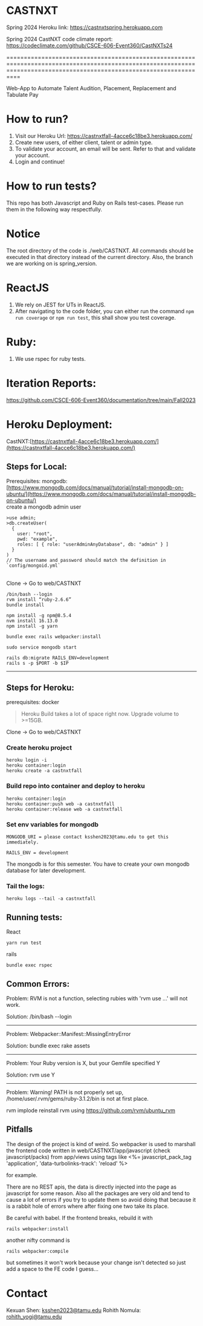 
# CASTNXT

Spring 2024 Heroku link: https://castnxtspring.herokuapp.com  

Spring 2024 CastNXT code climate report: https://codeclimate.com/github/CSCE-606-Event360/CastNXTs24  


======================================================================================================================================================================





Web-App to Automate Talent Audition, Placement, Replacement and Tabulate Pay

# How to run?
1. Visit our Heroku Url: https://castnxtfall-4acce6c18be3.herokuapp.com/
2. Create new users, of either client, talent or admin type.
3. To validate your account, an email will be sent. Refer to that and validate your account.
4. Login and continue!

# How to run tests?

This repo has both Javascript and Ruby on Rails test-cases. Please run them in the following way respectfully. 

# Notice
The root directory of the code is ./web/CASTNXT. All commands should be executed in that directory instead of the current directory. Also, the branch we are working on is spring_version.

# ReactJS
1. We rely on JEST for UTs in ReactJS. 
2. After navigating to the code folder, you can either run the command `npm run coverage` or `npm run test`, this shall show you test coverage.

# Ruby:
1. We use rspec for ruby tests.

# Iteration Reports: 
<!-- There are 2 iteration reports and 1 final report in total. -->
https://github.com/CSCE-606-Event360/documentation/tree/main/Fall2023

<!-- # Presentation:
https://tamucs-my.sharepoint.com/:p:/g/personal/anushkagarg_tamu_edu/Efy2j5Wx94RGg3DHXSwwhzABcBfsTAJGz2VbhXSGtP7-5Q?e=glfvnl

# Demo:
https://drive.google.com/file/d/1ltjPFTOFTjmW5PaYCQwqj9crIkx1Y_8r/view -->



<!-- # Iteration Reports: 
There is 1 iteration report present at
https://github.com/tamu-edu-students/CastNXT_Spring2023/tree/main/documentation/Spring2023 -->

# Heroku Deployment:
CastNXT:[https://castnxtfall-4acce6c18be3.herokuapp.com/](https://castnxtfall-4acce6c18be3.herokuapp.com/)

## Steps for Local:
Prerequisites: mongodb:[https://www.mongodb.com/docs/manual/tutorial/install-mongodb-on-ubuntu/](https://www.mongodb.com/docs/manual/tutorial/install-mongodb-on-ubuntu/) \
create a mongodb admin user
```
>use admin;
>db.createUser(
  {
    user: "root",
    pwd: "example",
    roles: [ { role: "userAdminAnyDatabase", db: "admin" } ]
  }
)
// The username and password should match the definition in `config/mongoid.yml` 
```
\
Clone -> Go to web/CASTNXT
```
/bin/bash --login
rvm install “ruby-2.6.6”
bundle install
```
```
npm install -g npm@8.5.4
nvm install 16.13.0
npm install -g yarn
```
```
bundle exec rails webpacker:install
```
```
sudo service mongodb start
```
```
rails db:migrate RAILS_ENV=development
rails s -p $PORT -b $IP
```
---
## Steps for Heroku:
prerequisites: docker
> Heroku Build takes a lot of space right now.
Upgrade volume to >=15GB.

Clone -> Go to web/CASTNXT

### Create heroku project
```
heroku login -i
heroku container:login
heroku create -a castnxtfall
```

### Build repo into container and deploy to heroku
```
heroku container:login
heroku container:push web -a castnxtfall
heroku container:release web -a castnxtfall
```
### Set env variables for mongodb
``` 
MONGODB_URI = please contact ksshen2023@tamu.edu to get this immediately.

RAILS_ENV = development
```
The mongodb is for this semester. You have to create your own mongodb database for later development.

### Tail the logs:
```
heroku logs --tail -a castnxtfall
```

## Running tests:
React
```
yarn run test
```
rails
```
bundle exec rspec
```
## Common Errors:
Problem:
RVM is not a function, selecting rubies with 'rvm use ...' will not work.

Solution:
/bin/bash --login

---
Problem:
Webpacker::Manifest::MissingEntryError

Solution:
bundle exec rake assets

---
Problem:
Your Ruby version is X, but your Gemfile specified Y

Solution:
rvm use Y

---
Problem:
Warning! PATH is not properly set up, /home/user/.rvm/gems/ruby-3.1.2/bin is not at first place.

rvm implode
reinstall rvm using https://github.com/rvm/ubuntu_rvm

## Pitfalls

The design of the project is kind of weird. So webpacker is used to marshall the frontend code written in 
web/CASTNXT/app/javascript (check javascript/packs) from app/views using tags like 
<%= javascript_pack_tag 'application', 'data-turbolinks-track': 'reload' %>

for example. 


There are no REST apis, the data is directly injected into the page as javascript for some reason.
Also all the packages are very old and tend to cause a lot of errors if you try to update them so avoid doing
that because it is a rabbit hole of errors where after fixing one two take its place.

Be careful with babel. If the frontend breaks, rebuild it with

```
rails webpacker:install
```

another nifty command is
```
rails webpacker:compile
```

but sometimes it won't work because your change isn't detected so just add a space to the FE code I guess...
# Contact
Kexuan Shen: ksshen2023@tamu.edu
Rohith Nomula: rohith_yogi@tamu.edu
